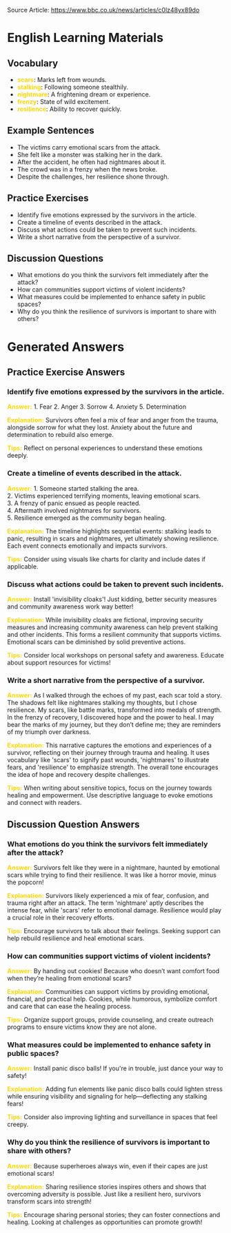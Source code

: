 Source Article: https://www.bbc.co.uk/news/articles/c0lz48yx89do

# English Learning Materials
## Vocabulary
- <span style="color: gold">**scars**</span>: Marks left from wounds.
- <span style="color: gold">**stalking**</span>: Following someone stealthily.
- <span style="color: gold">**nightmare**</span>: A frightening dream or experience.
- <span style="color: gold">**frenzy**</span>: State of wild excitement.
- <span style="color: gold">**resilience**</span>: Ability to recover quickly.

## Example Sentences
- The victims carry emotional scars from the attack.
- She felt like a monster was stalking her in the dark.
- After the accident, he often had nightmares about it.
- The crowd was in a frenzy when the news broke.
- Despite the challenges, her resilience shone through.

## Practice Exercises
- Identify five emotions expressed by the survivors in the article.
- Create a timeline of events described in the attack.
- Discuss what actions could be taken to prevent such incidents.
- Write a short narrative from the perspective of a survivor.

## Discussion Questions
- What emotions do you think the survivors felt immediately after the attack?
- How can communities support victims of violent incidents?
- What measures could be implemented to enhance safety in public spaces?
- Why do you think the resilience of survivors is important to share with others?


# Generated Answers

## Practice Exercise Answers

### Identify five emotions expressed by the survivors in the article.
<span style="color: gold">**Answer:**</span> 1. Fear
2. Anger
3. Sorrow
4. Anxiety
5. Determination

<span style="color: gold">**Explanation:**</span> Survivors often feel a mix of fear and anger from the trauma, alongside sorrow for what they lost. Anxiety about the future and determination to rebuild also emerge.

<span style="color: gold">**Tips:**</span> Reflect on personal experiences to understand these emotions deeply.

### Create a timeline of events described in the attack.
<span style="color: gold">**Answer:**</span> 1. Someone started stalking the area.  
2. Victims experienced terrifying moments, leaving emotional scars.  
3. A frenzy of panic ensued as people reacted.  
4. Aftermath involved nightmares for survivors.  
5. Resilience emerged as the community began healing.

<span style="color: gold">**Explanation:**</span> The timeline highlights sequential events: stalking leads to panic, resulting in scars and nightmares, yet ultimately showing resilience. Each event connects emotionally and impacts survivors.

<span style="color: gold">**Tips:**</span> Consider using visuals like charts for clarity and include dates if applicable.

### Discuss what actions could be taken to prevent such incidents.
<span style="color: gold">**Answer:**</span> Install 'invisibility cloaks'! Just kidding, better security measures and community awareness work way better!

<span style="color: gold">**Explanation:**</span> While invisibility cloaks are fictional, improving security measures and increasing community awareness can help prevent stalking and other incidents. This forms a resilient community that supports victims. Emotional scars can be diminished by solid preventive actions.

<span style="color: gold">**Tips:**</span> Consider local workshops on personal safety and awareness. Educate about support resources for victims!

### Write a short narrative from the perspective of a survivor.
<span style="color: gold">**Answer:**</span> As I walked through the echoes of my past, each scar told a story. The shadows felt like nightmares stalking my thoughts, but I chose resilience. My scars, like battle marks, transformed into medals of strength. In the frenzy of recovery, I discovered hope and the power to heal. I may bear the marks of my journey, but they don’t define me; they are reminders of my triumph over darkness.

<span style="color: gold">**Explanation:**</span> This narrative captures the emotions and experiences of a survivor, reflecting on their journey through trauma and healing. It uses vocabulary like 'scars' to signify past wounds, 'nightmares' to illustrate fears, and 'resilience' to emphasize strength. The overall tone encourages the idea of hope and recovery despite challenges.

<span style="color: gold">**Tips:**</span> When writing about sensitive topics, focus on the journey towards healing and empowerment. Use descriptive language to evoke emotions and connect with readers.

## Discussion Question Answers

### What emotions do you think the survivors felt immediately after the attack?
<span style="color: gold">**Answer:**</span> Survivors felt like they were in a nightmare, haunted by emotional scars while trying to find their resilience. It was like a horror movie, minus the popcorn!

<span style="color: gold">**Explanation:**</span> Survivors likely experienced a mix of fear, confusion, and trauma right after an attack. The term 'nightmare' aptly describes the intense fear, while 'scars' refer to emotional damage. Resilience would play a crucial role in their recovery efforts.

<span style="color: gold">**Tips:**</span> Encourage survivors to talk about their feelings. Seeking support can help rebuild resilience and heal emotional scars.

### How can communities support victims of violent incidents?
<span style="color: gold">**Answer:**</span> By handing out cookies! Because who doesn’t want comfort food when they’re healing from emotional scars?

<span style="color: gold">**Explanation:**</span> Communities can support victims by providing emotional, financial, and practical help. Cookies, while humorous, symbolize comfort and care that can ease the healing process.

<span style="color: gold">**Tips:**</span> Organize support groups, provide counseling, and create outreach programs to ensure victims know they are not alone.

### What measures could be implemented to enhance safety in public spaces?
<span style="color: gold">**Answer:**</span> Install panic disco balls! If you're in trouble, just dance your way to safety!

<span style="color: gold">**Explanation:**</span> Adding fun elements like panic disco balls could lighten stress while ensuring visibility and signaling for help—deflecting any stalking fears!

<span style="color: gold">**Tips:**</span> Consider also improving lighting and surveillance in spaces that feel creepy.

### Why do you think the resilience of survivors is important to share with others?
<span style="color: gold">**Answer:**</span> Because superheroes always win, even if their capes are just emotional scars!

<span style="color: gold">**Explanation:**</span> Sharing resilience stories inspires others and shows that overcoming adversity is possible. Just like a resilient hero, survivors transform scars into strength!

<span style="color: gold">**Tips:**</span> Encourage sharing personal stories; they can foster connections and healing. Looking at challenges as opportunities can promote growth!